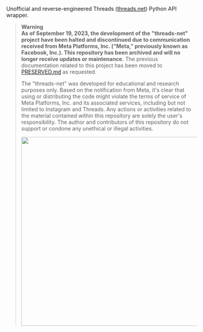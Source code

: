 Unofficial and reverse-engineered Threads ([threads.net](https://www.threads.net/@zuck)) Python API wrapper. 

> **Warning**<br />
> **As of September 19, 2023, the development of the "threads-net" project have been halted and discontinued due to communication received from Meta Platforms, Inc. (“Meta,” previously known as Facebook, Inc.). This repository has been archived and will no longer receive updates or maintenance.** The previous documentation related to this project has been moved to [PRESERVED.md](https://github.com/dmytrostriletskyi/threads-net/blob/main/PRESERVED.md) as requested.
>
> The "threads-net" was developed for educational and research purposes only. Based on the notification from Meta, it's clear that using or distributing the code might violate the terms of service of Meta Platforms, Inc. and its associated services, including but not limited to Instagram and Threads. Any actions or activities related to the material contained within this repository are solely the user's responsibility. The author and contributors of this repository do not support or condone any unethical or illegal activities.
>
> <img src="https://raw.githubusercontent.com/dmytrostriletskyi/threads-net/main/scraping.png" width="500px" />
